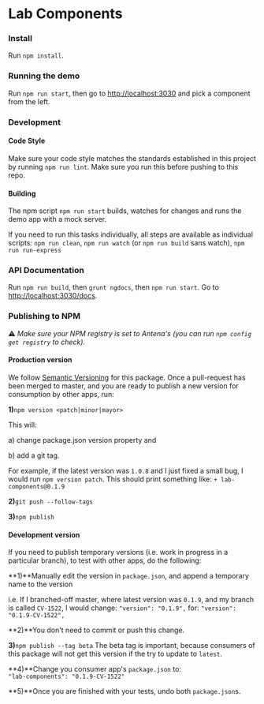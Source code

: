 # Lab Components

### Install
Run `npm install`.

### Running the demo
Run `npm run start`, then go to [http://localhost:3030](http://localhost:3030) and pick a component from the left.

### Development

#### Code Style
Make sure your code style matches the standards established in this project by running `npm run lint`. Make sure you run this before pushing to this repo.

#### Building
The npm script `npm run start` builds, watches for changes and runs the demo app with a mock server.

If you need to run this tasks individually, all steps are available as individual scripts: 
`npm run clean`, `npm run watch` (or `npm run build` sans watch), `npm run run-express`

### API Documentation
Run `npm run build`, then `grunt ngdocs`, then `npm run start`. Go to [http://localhost:3030/docs](http://localhost:3030/docs).  

### Publishing to NPM
:warning: *Make sure your NPM registry is set to Antena's (you can run `npm config get registry` to check).*

#### Production version
We follow [Semantic Versioning](http://semver.org/) for this package. 
Once a pull-request has been merged to master, and you are ready to publish a new version for consumption by other apps, run:

**1)**`npm version <patch|minor|mayor>`

This will: 

a) change package.json version property and 

b) add a git tag.

For example, if the latest version was `1.0.8` and I just fixed a small bug, I would run `npm version patch`. This should print something like: 
`+ lab-components@0.1.9`

**2)**`git push --follow-tags`

**3)**`npm publish`

#### Development version
If you need to publish temporary versions (i.e. work in progress in a particular branch), to test with other apps, do the following:

**1)**Manually edit the version in `package.json`, and append a temporary name to the version

i.e. If I branched-off master, where latest version was `0.1.9`, and my branch is called `CV-1522`, I would change:
`"version": "0.1.9",`
for:
`"version": "0.1.9-CV-1522",`

**2)**You don't need to commit or push this change.

**3)**`npm publish --tag beta`
The beta tag is important, because consumers of this package will not get this version if the try to update to `latest`.

**4)**Change you consumer app's `package.json` to:  
`"lab-components": "0.1.9-CV-1522"`

**5)**Once you are finished with your tests, undo both `package.json`s.
